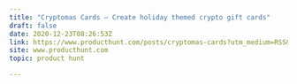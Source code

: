 ```yaml
---
title: "Cryptomas Cards — Create holiday themed crypto gift cards"
draft: false
date: 2020-12-23T08:26:53Z
link: https://www.producthunt.com/posts/cryptomas-cards?utm_medium=RSS&utm_source=hune
site: www.producthunt.com
topic: product hunt  

---
```

